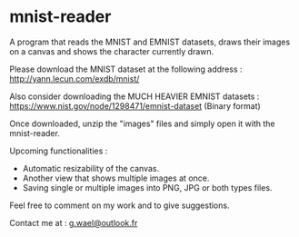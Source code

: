 # mnist-reader
A program that reads the MNIST and EMNIST datasets, draws their images on a canvas and shows the character currently drawn.

Please download the MNIST dataset at the following address : 
http://yann.lecun.com/exdb/mnist/

Also consider downloading the MUCH HEAVIER EMNIST datasets :
https://www.nist.gov/node/1298471/emnist-dataset (Binary format)

Once downloaded, unzip the "images" files and simply open it with the mnist-reader.

Upcoming functionalities :
- Automatic resizability of the canvas.
- Another view that shows multiple images at once.
- Saving single or multiple images into PNG, JPG or both types files.

Feel free to comment on my work and to give suggestions.

Contact me at : g.wael@outlook.fr
